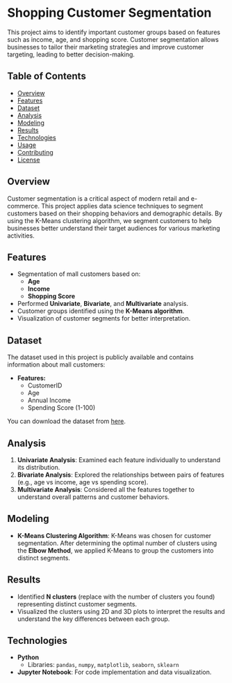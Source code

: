 # Shopping Customer Segmentation

This project aims to identify important customer groups based on features such as income, age, and shopping score. Customer segmentation allows businesses to tailor their marketing strategies and improve customer targeting, leading to better decision-making.

## Table of Contents
- [Overview](#overview)
- [Features](#features)
- [Dataset](#dataset)
- [Analysis](#analysis)
- [Modeling](#modeling)
- [Results](#results)
- [Technologies](#technologies)
- [Usage](#usage)
- [Contributing](#contributing)
- [License](#license)

## Overview
Customer segmentation is a critical aspect of modern retail and e-commerce. This project applies data science techniques to segment customers based on their shopping behaviors and demographic details. By using the K-Means clustering algorithm, we segment customers to help businesses better understand their target audiences for various marketing activities.

## Features
- Segmentation of mall customers based on:
  - **Age**
  - **Income**
  - **Shopping Score**
- Performed **Univariate**, **Bivariate**, and **Multivariate** analysis.
- Customer groups identified using the **K-Means algorithm**.
- Visualization of customer segments for better interpretation.

## Dataset
The dataset used in this project is publicly available and contains information about mall customers:
- **Features:**
  - CustomerID
  - Age
  - Annual Income
  - Spending Score (1-100)

You can download the dataset from [here](https://www.kaggle.com/vjchoudhary7/customer-segmentation-tutorial-in-python).

## Analysis
1. **Univariate Analysis**: Examined each feature individually to understand its distribution.
2. **Bivariate Analysis**: Explored the relationships between pairs of features (e.g., age vs income, age vs spending score).
3. **Multivariate Analysis**: Considered all the features together to understand overall patterns and customer behaviors.

## Modeling
- **K-Means Clustering Algorithm**: K-Means was chosen for customer segmentation. After determining the optimal number of clusters using the **Elbow Method**, we applied K-Means to group the customers into distinct segments.

## Results
- Identified **N clusters** (replace with the number of clusters you found) representing distinct customer segments.
- Visualized the clusters using 2D and 3D plots to interpret the results and understand the key differences between each group.

## Technologies
- **Python**
  - Libraries: `pandas`, `numpy`, `matplotlib`, `seaborn`, `sklearn`
- **Jupyter Notebook**: For code implementation and data visualization.



